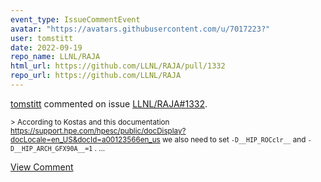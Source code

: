 ```yaml
---
event_type: IssueCommentEvent
avatar: "https://avatars.githubusercontent.com/u/7017223?"
user: tomstitt
date: 2022-09-19
repo_name: LLNL/RAJA
html_url: https://github.com/LLNL/RAJA/pull/1332
repo_url: https://github.com/LLNL/RAJA
---
```


<a href='https://github.com/tomstitt' target='_blank'>tomstitt</a> commented on issue <a href='https://github.com/LLNL/RAJA/pull/1332' target='_blank'>LLNL/RAJA#1332</a>.

<small>> According to Kostas and this documentation https://support.hpe.com/hpesc/public/docDisplay?docLocale=en_US&docId=a00123566en_us we also need to set `-D__HIP_ROCclr__` and `-D__HIP_ARCH_GFX90A__=1` ....</small>

<a href='https://github.com/LLNL/RAJA/pull/1332' target='_blank'>View Comment</a>